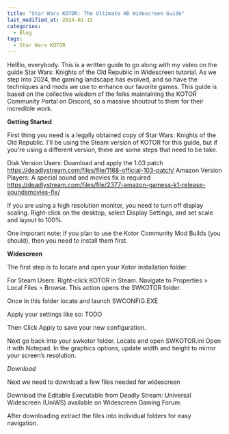 ```yaml
---
title: "Star Wars KOTOR: The Ultimate HD Widescreen Guide"
last_modified_at: 2024-01-15
categories:
  - Blog
tags:
  - Star Wars KOTOR
---
```


Hellllo, everybody. This is a written guide to go along with my video on the guide Star Wars: Knights of the Old Republic in Widescreen tutorial. As we step into 2024, the gaming landscape has evolved, and so have the techniques and mods we use to enhance our favorite games. This guide is based on the collective wisdom of the folks maintaining the KOTOR Community Portal on Discord, so a massive shoutout to them for their incredible work.

**Getting Started**

First thing you need is a legally obtained copy of Star Wars: Knights of the Old Republic. I'll be using the Steam version of KOTOR for this guide, but if you're using a different version, there are some steps that need to be take.

Disk Version Users: Download and apply the 1.03 patch https://deadlystream.com/files/file/1168-official-103-patch/
Amazon Version Players: A special sound and movies fix is required https://deadlystream.com/files/file/2377-amazon-gamess-k1-release-soundsmovies-fix/

If you are using a high resolution monitor, you need to turn off display scaling. Right-click on the desktop, select Display Settings, and set scale and layout to 100%.

One imporant note: if you plan to use the Kotor Community Mod Builds (you should), then you need to install them first. 

**Widescreen**

The first step is to locate and open your Kotor installation folder. 

For Steam Users:
  Right-click KOTOR in Steam.
  Navigate to Properties > Local Files > Browse.
  This action opens the SWKOTOR folder.

Once in this folder locate and launch SWCONFIG.EXE

Apply your settings like so: TODO

Then Click Apply to save your new configuration.

Next go back into your swkotor folder. Locate and open SWKOTOR.ini 
Open it with Notepad.
In the graphics options, update width and height to mirror your screen’s resolution.

*Download*

Next we need to download a few files needed for widescreen

Download the Editable Executable from Deadly Stream:
Universal Widescreen (UniWS) available on Widescreen Gaming Forum:

After downloading extract the files into individual folders for easy navigation.
